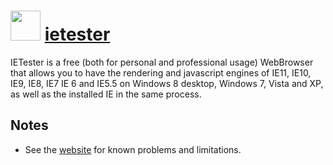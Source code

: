 ﻿# <img src="https://cdn.rawgit.com/chocolatey/chocolatey-coreteampackages/ed166b4b5efd500ba039e8207c52a7f0b42c4ce3/icons/ietester.png" width="48" height="48"/> [ietester](https://chocolatey.org/packages/ietester)


IETester is a free (both for personal and professional usage) WebBrowser that allows you to have the rendering and javascript engines of IE11, IE10, IE9, IE8, IE7 IE 6 and IE5.5 on Windows 8 desktop, Windows 7, Vista and XP, as well as the installed IE in the same process.

## Notes
- See the [website](http://www.my-debugbar.com/wiki/IETester/HomePage) for known problems and limitations.

